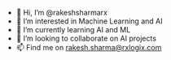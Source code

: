 - 👋 Hi, I’m @rakeshsharmarx
- 👀 I’m interested in Machine Learning and AI
- 🌱 I’m currently learning AI and ML
- 💞️ I’m looking to collaborate on AI projects
- 📫 Find me on rakesh.sharma@rxlogix.com

<!---
rakeshsharmarx/rakeshsharmarx is a ✨ special ✨ repository because its `README.md` (this file) appears on your GitHub profile.
You can click the Preview link to take a look at your changes.
--->
